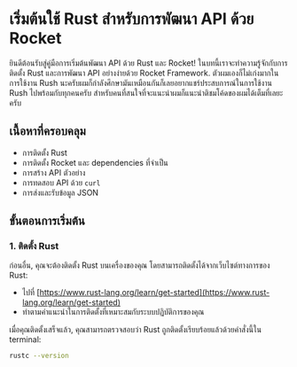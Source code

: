 # เริ่มต้นใช้ Rust สำหรับการพัฒนา API ด้วย Rocket

ยินดีต้อนรับสู่คู่มือการเริ่มต้นพัฒนา API ด้วย Rust และ Rocket! ในบทนี้เราจะทำความรู้จักกับการติดตั้ง Rust และการพัฒนา API อย่างง่ายด้วย Rocket Framework.
ตัวผมเองก็ไม่เก่งมากในการใช้งาน Rush นะครับผมก็กำลังศึกษามันเหมือนกันก็เลยอยากแชร์ประสบการณ์ในการใช้งาน Rush ไปพร้อมกับทุกคนครับ สำหรับคนที่สนใจที่จะแนะนำผมก็แนะนำติชมโค้ดของผมได้เต็มที่เลยะครับ

## เนื้อหาที่ครอบคลุม
- การติดตั้ง Rust
- การติดตั้ง Rocket และ dependencies ที่จำเป็น
- การสร้าง API ตัวอย่าง
- การทดสอบ API ด้วย `curl`
- การส่งและรับข้อมูล JSON

## ขั้นตอนการเริ่มต้น

### 1. ติดตั้ง Rust

ก่อนอื่น, คุณจะต้องติดตั้ง Rust บนเครื่องของคุณ โดยสามารถติดตั้งได้จากเว็บไซต์ทางการของ Rust:

- ไปที่ [https://www.rust-lang.org/learn/get-started](https://www.rust-lang.org/learn/get-started)
- ทำตามคำแนะนำในการติดตั้งที่เหมาะสมกับระบบปฏิบัติการของคุณ

เมื่อคุณติดตั้งเสร็จแล้ว, คุณสามารถตรวจสอบว่า Rust ถูกติดตั้งเรียบร้อยแล้วด้วยคำสั่งนี้ใน terminal:

```bash
rustc --version

